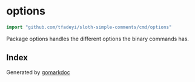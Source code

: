 <!-- Code generated by gomarkdoc. DO NOT EDIT -->

# options

```go
import "github.com/tfadeyi/sloth-simple-comments/cmd/options"
```

Package options handles the different options the binary commands has.

## Index





Generated by [gomarkdoc](<https://github.com/princjef/gomarkdoc>)
